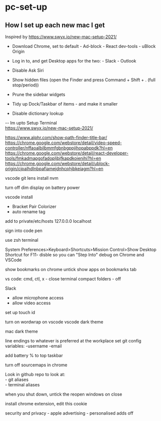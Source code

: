 # pc-set-up
## How I set up each new mac I get
Inspired by https://www.swyx.io/new-mac-setup-2021/ 

- Download Chrome, set to default
		- Ad-block
		- React dev-tools
		- uBlock Origin

- Log in to, and get Desktop apps for the two:
		- Slack
		- Outlook
- Disable Ask Siri
- Show hidden files (open the Finder and press Command + Shift + . (full stop/period))  
- Prune the sidebar widgets  
- Tidy up Dock/Taskbar of items - and make it smaller   
- Disable dictionary lookup  
    
-- Im upto Setup Terminal  
https://www.swyx.io/new-mac-setup-2021/  

https://www.alphr.com/show-path-finder-title-bar/
https://chrome.google.com/webstore/detail/video-speed-controller/nffaoalbilbmmfgbnbgppjihopabppdk?hl=en  
https://chrome.google.com/webstore/detail/react-developer-tools/fmkadmapgofadopljbjfkapdkoienihi?hl=en  
https://chrome.google.com/webstore/detail/ublock-origin/cjpalhdlnbpafiamejdnhcphjbkeiagm?hl=en  

vscode
git lens
install nvm

turn off dim display on battery power

vscode install
- Bracket Pair Colorizer
- auto rename tag

add to private/etc/hosts
127.0.0.0 localhost

sign into code pen

use zsh terminal

System Preferences>Keyboard>Shortcuts>Mission Control>Show Desktop Shortcut for F11- disble so you can "Step Into" debug on Chrome and VSCode

show bookmarks on chrome
untick show apps on bookmarks tab

vs code:
cmd, ctl, x - close terminal
compact folders - off

Slack
- allow microphone access
- allow video access

set up touch id

turn on wordwrap on vscode
vscode dark theme

mac dark theme

line endings to whatever is preferred at the workplace
set git config variables:
-username
-email

add battery % to top taskbar

turn off sourcemaps in chrome

Look in github repo to look at:  
	- git aliases  
	- terminal aliases  
  
when you shut down, untick the reopen windows on close

install chrome extension, edit this cookie

security and privacy
	- apple advertising - personalised adds off

